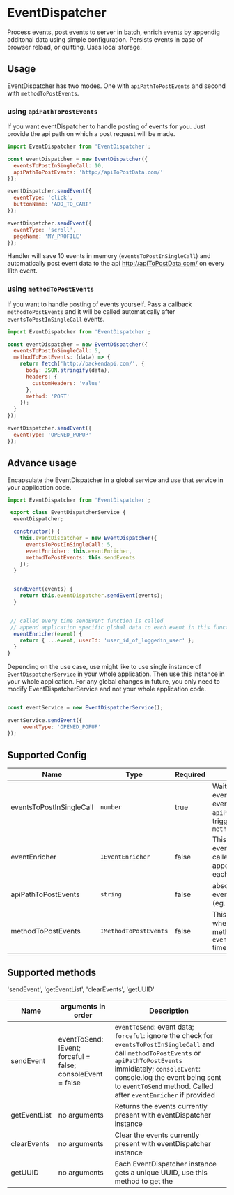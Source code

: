 # EventDispatcher

Process events, post events to server in batch, enrich events by appendig additonal data using simple configuration. Persists events in case of browser reload, or quitting. Uses local storage.

## Usage

EventDispatcher has two modes. One with `apiPathToPostEvents` and second with `methodToPostEvents`.

### using `apiPathToPostEvents`

If you want eventDispatcher to handle posting of events for you. Just provide the api path on which a post request will
be made.

```javascript
import EventDispatcher from 'EventDispatcher';

const eventDispatcher = new EventDispatcher({
  eventsToPostInSingleCall: 10,
  apiPathToPostEvents: 'http://apiToPostData.com/'
});

eventDispatcher.sendEvent({
  eventType: 'click',
  buttonName: 'ADD_TO_CART'
});

eventDispatcher.sendEvent({
  eventType: 'scroll',
  pageName: 'MY_PROFILE'
});
```

Handler will save 10 events in memory (`eventsToPostInSingleCall`) and automatically post event data to the api
http://apiToPostData.com/ on every 11th event.

### using `methodToPostEvents`

If you want to handle posting of events yourself. Pass a callback `methodToPostEvents` and it will be called
automatically after `eventsToPostInSingleCall` events.

```javascript
import EventDispatcher from 'EventDispatcher';

const eventDispatcher = new EventDispatcher({
  eventsToPostInSingleCall: 5,
  methodToPostEvents: (data) => {
    return fetch('http://backendapi.com/', {
      body: JSON.stringify(data),
      headers: {
        customHeaders: 'value'
      },
      method: 'POST'
    });
  }
});

eventDispatcher.sendEvent({
  eventType: 'OPENED_POPUP'
});
```

## Advance usage

Encapsulate the EventDispatcher in a global service and use that service in your application code.

```javascript
import EventDispatcher from 'EventDispatcher';

 export class EventDispatcherService {
  eventDispatcher;

  constructor() {
    this.eventDispatcher = new EventDispatcher({
      eventsToPostInSingleCall: 5,
      eventEnricher: this.eventEnricher,
      methodToPostEvents: this.sendEvents
    });
  }


  sendEvent(events) {
    return this.eventDispatcher.sendEvent(events);
  }


 // called every time sendEvent function is called
 // append application specific global data to each event in this function
  eventEnricher(event) {
    return { ...event, userId: 'user_id_of_loggedin_user' };
  }
}
```

Depending on the use case, use might like to use single instance of  `EventDispatcherService` in your whole application. Then use this instance in your whole application. For any global changes in future, you only need to modify EventDispatcherService and not your whole application code.

``` javascript

const eventService = new EventDispatcherService();

eventService.sendEvent({
     eventType: 'OPENED_POPUP'
});


```

## Supported Config
| Name                        | Type                      |  Required    | Description                                                       |
| --------------------------- | --------------------------|--------------| ----------------------------------------------------------------- |
| eventsToPostInSingleCall    |   `number`               |   true      |  Wait for these many events before posting events to `apiPathToPostEvents` or triggering `methodToPostEvents`     |
| eventEnricher               |  `IEventEnricher`         |   false     |  This function is triggered every time send event is called,  can be used to append additonal data to each event.                  |
| apiPathToPostEvents         |  `string`                 |   false     |  absolute url, to which event should be posted (eg. http://api.com)                       |
| methodToPostEvents          |  `IMethodToPostEvents`    |   false     |  This function is triggered when after sendEvent method has been called `eventsToPostInSingleCall` times atleast | 




## Supported methods
'sendEvent', 'getEventList', 'clearEvents', 'getUUID'


| Name                        | arguments in order                                                        |  Description     | 
| --------------------------- | -----------------------------------------------------------------|--------------| 
| sendEvent                   |   eventToSend: IEvent; forceful = false; consoleEvent = false  |  `eventToSend`: event data; `forceful`: ignore the check for `eventsToPostInSingleCall` and call `methodToPostEvents` or `apiPathToPostEvents` immidiately; `consoleEvent`: console.log the event being sent to `eventToSend` method. Called after `eventEnricher` if provided
| getEventList               |     no arguments       |   Returns the events currently present with eventDispatcher instance     |  
| clearEvents                |     no arguments       |   Clear the  events currently present with eventDispatcher instance    |  
| getUUID                    |    no arguments        |   Each EventDispatcher instance gets a unique UUID, use this method to get the     | 